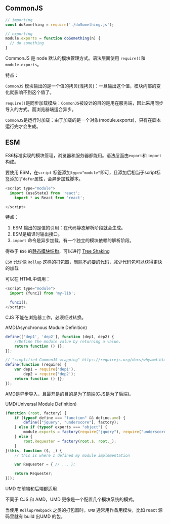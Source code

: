 

## CommonJS

```javascript
// importing 
const doSomething = require('./doSomething.js'); 

// exporting
module.exports = function doSomething(n) {
  // do something
}
```

CommonJS 是 node 默认的模块管理方式。语法层面使用 `require()`和`module.exports`。

特点：

`CommonJS` 模块输出的是一个值的拷贝(浅拷贝)：一旦输出这个值，模块内部的变化就影响不到这个值了。

`require()`是同步加载模块：`CommonJS`被设计的目的是用在服务端，因此采用同步导入的方式。而浏览器端适合异步。

`CommonJS`是运行时加载：由于加载的是一个对象(module.exports)，只有在脚本运行完才会生成。

## ESM

ES6标准实现的模块管理，浏览器和服务器都能用。语法层面由`export`和 `import`构成。

要使用 ESM，在`script` 标签添加`type="module"`即可，且添加后相当于script标签添加了`defer`属性，会异步加载脚本。

```javascript
<script type="module">
  import {useState} from 'react';
	import * as React from 'react';

</script>
```

特点：

1. ESM 输出的是值的引用：在代码静态解析阶段就会生成。
2. ESM是编译时输出接口。
3. `import` 命令是异步加载，有一个独立的模块依赖的解析阶段。

得益于 `ES6` 的[静态模块结构](https://link.juejin.cn/?target=https%3A%2F%2Fexploringjs.com%2Fes6%2Fch_modules.html%23sec_design-goals-es6-modules)，可以进行 [Tree Shaking](https://link.juejin.cn/?target=https%3A%2F%2Fdevelopers.google.com%2Fweb%2Ffundamentals%2Fperformance%2Foptimizing-javascript%2Ftree-shaking%2F)

`ESM` 允许像 `Rollup` 这样的打包器，[删除不必要的代码](https://link.juejin.cn/?target=https%3A%2F%2Fdev.to%2Fbennypowers%2Fyou-should-be-using-esm-kn3)，减少代码包可以获得更快的加载

可以在 HTML中调用：

```javascript
<script type="module">
  import {func1} from 'my-lib';

  func1();
</script>
```



CJS 不能在浏览器工作，必须经过转换。

AMD(Asynchronous Module Definition)

```javascript
define(['dep1', 'dep2'], function (dep1, dep2) {
    //Define the module value by returning a value.
    return function () {};
});
```



```javascript
// "simplified CommonJS wrapping" https://requirejs.org/docs/whyamd.html
define(function (require) {
    var dep1 = require('dep1'),
        dep2 = require('dep2');
    return function () {};
});
```



AMD是异步导入，且最开是的目的是为了前端(CJS是为了后端)。

UMD(Universal Module Definition)

```javascript
(function (root, factory) {
    if (typeof define === "function" && define.amd) {
        define(["jquery", "underscore"], factory);
    } else if (typeof exports === "object") {
        module.exports = factory(require("jquery"), require("underscore"));
    } else {
        root.Requester = factory(root.$, root._);
    }
}(this, function ($, _) {
    // this is where I defined my module implementation

    var Requester = { // ... };

    return Requester;
}));
```



UMD 在前端和后端都适用

不同于 CJS 和 AMD，UMD 更像是一个配置几个模块系统的模式。

当使用 `Rollup/Webpack` 之类的打包器时，`UMD` 通常用作备用模块，比如 react 源码里就有 build 出UMD 的包。

